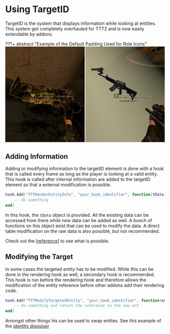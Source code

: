 # Using TargetID

TargetID is the system that displays information while looking at entities. This system got completely overhauled for TTT2 and is now easily extendable by addons.

???+ abstract "Example of the Default Padding Used for Role Icons"
    ![Icon Padding](../../assets/images/article/targetid.png)

## Adding Information

Adding or modifying information to the targetID element is done with a hook that is called every frame as long as the player is looking at a valid entity. This hook is called after internal information are added to the targetID element so that a external modification is possible.

```lua
hook.Add("TTTRenderEntityInfo", "your_hook_identifier", function(tData)
    -- do something
end)
```

In this hook, the `tData` object is provided. All the existing data can be accessed from there while new data can be added as well. A bunch of functions on this object exist that can be used to modify the data. A direct table modification on the raw data is also possible, but not recommended. 

Check out the [[reference]](https://github.com/TTT-2/TTT2/blob/master/gamemodes/terrortown/gamemode/client/cl_target_data.lua) to see what is possible.

## Modifying the Target

In some cases the targeted entity has to be modified. While this can be done in the rendering hook as well, a secondary hook is recommended. This hook is run before the rendering hook and therefore allows the modification of the entity reference before other addons add their rendering code.

```lua
hook.Add("TTTModifyTargetedEntity", "your_hook_identifier", function(ent, distance)
    -- do something and return the reference to the new ent
end)
```

Amongst other things his can be used to swap entites. See this example of the [identity disguiser](https://github.com/TTT-2/ttt2-wep_identity_disguiser/blob/master/gamemodes/terrortown/entities/weapons/weapon_ttt_identity_disguiser.lua)
